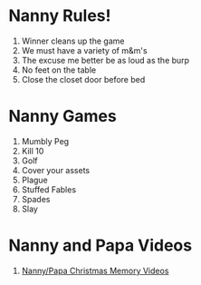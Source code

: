 # Nanny Rules!

1. Winner cleans up the game
2. We must have a variety of m&m's
3. The excuse me better be as loud as the burp
4. No feet on the table
5. Close the closet door before bed



# Nanny Games
1. Mumbly Peg
2. Kill 10
3. Golf
4. Cover your assets
5. Plague
6. Stuffed Fables
7. Spades
8. Slay

# Nanny and Papa Videos
1. [Nanny/Papa Christmas Memory Videos](https://photos.google.com/share/AF1QipOytERHhYkRRQbl8DgikOmpD3-T4VNdE9z_PyWC7RswmVlLA5Kgy4xB97sOusBkeA)
